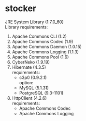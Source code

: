 stocker
=======
JRE System Library (1.7.0_60)  
Library requirements:  
1. Apache Commons CLI (1.2)  
2. Apache Commons Codec (1.9)  
3. Apache Commons Daemon (1.0.15)  
4. Apache Commons Logging (1.1.3)  
5. Apache Commons Pool (1.6)  
6. CyberNeko (1.9.19)  
7. Hibernate (4.3.5)  
   requirements:  
     + c3p0 (0.9.2.1)  
   option:  
     - MySQL (5.1.31)  
     - PostgreSQL (9.3-1101)  
8. HttpClient (4.2.6)  
   requirements:  
     + Apache Commons Codec  
     + Apache Commons Logging  
